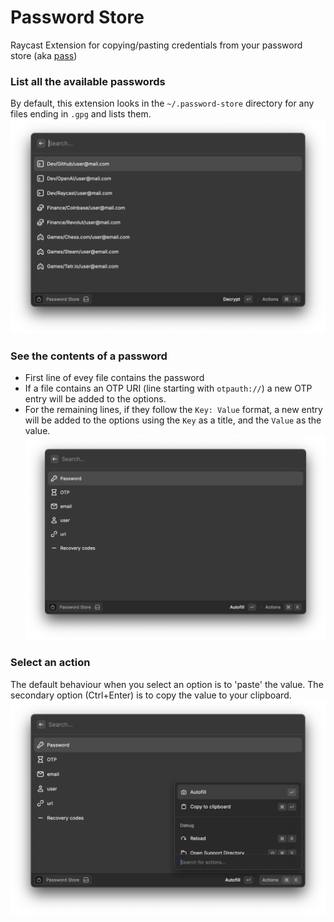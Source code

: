 # Password Store

Raycast Extension for copying/pasting credentials from your password store (aka [pass](https://passwordstore.org))

### List all the available passwords
By default, this extension looks in the `~/.password-store` directory for any files ending in `.gpg` and lists them.
![List Passwords](./assets/pass-list.png)

### See the contents of a password
* First line of evey file contains the password
* If a file contains an OTP URI (line starting with `otpauth://`) a new OTP entry will be added to the options.
* For the remaining lines, if they follow the `Key: Value` format, a new entry will be added to the options using the `Key` as a title, and the `Value` as the value.
![Password Details](./assets/pass-details.png)

### Select an action
The default behaviour when you select an option is to 'paste' the value. The secondary option (Ctrl+Enter) is to copy the value to your clipboard.
![Password Actions](./assets/pass-actions.png)

